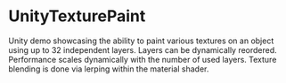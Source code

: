 # UnityTexturePaint

Unity demo showcasing the ability to paint various textures on an object using up to 32 independent layers. Layers can be dynamically reordered. Performance scales dynamically with the number of used layers. Texture blending is done via lerping within the material shader.
